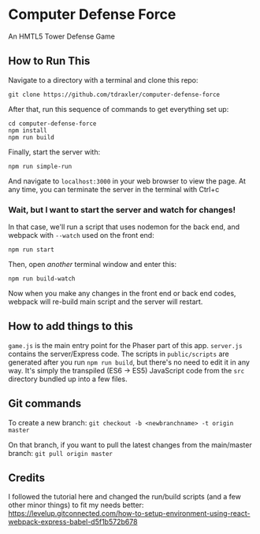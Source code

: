 # Computer Defense Force
An HMTL5 Tower Defense Game

## How to Run This
Navigate to a directory with a terminal and clone this repo:
```
git clone https://github.com/tdraxler/computer-defense-force
```

After that, run this sequence of commands to get everything set up:
```
cd computer-defense-force
npm install
npm run build
```

Finally, start the server with:
```
npm run simple-run
```
And navigate to `localhost:3000` in your web browser to view the page.
At any time, you can terminate the server in the terminal with Ctrl+c

### Wait, but I want to start the server and watch for changes!
In that case, we'll run a script that uses nodemon for the back end, and webpack with `--watch` used on the front end:

```
npm run start
```
Then, open *another* terminal window and enter this:
```
npm run build-watch
```
Now when you make any changes in the front end or back end codes, webpack will re-build main script and the server will restart.

## How to add things to this

`game.js` is the main entry point for the Phaser part of this app.
`server.js` contains the server/Express code.
The scripts in `public/scripts` are generated after you run `npm run build`, but there's no need to edit it in any way. It's simply the transpiled (ES6 -> ES5) JavaScript code from the `src` directory bundled up into a few files.

## Git commands

To create a new branch:
`git checkout -b <newbranchname> -t origin master`

On that branch, if you want to pull the latest changes from the main/master branch:
`git pull origin master`

## Credits
I followed the tutorial here and changed the run/build scripts (and a few other minor things) to fit my needs better:
https://levelup.gitconnected.com/how-to-setup-environment-using-react-webpack-express-babel-d5f1b572b678


